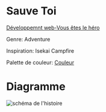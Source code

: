 # Sauve Toi
  [Développemnt web-Vous êtes le héro](https://smnarnold.com/projets/vous-etes-le-heros)
  
  Genre: Adventure
  
  Inspiration: Isekai Campfire
  
  Palette de couleur: [Couleur](https://github.com/Sitmonternna/vous_etes_le_heros-sauve_toi-/blob/main/color-palette.png)
# Diagramme
![schéma de l'histoire](https://github.com/Sitmonternna/vous_etes_le_heros-sauve_toi-/blob/main/schema-3)
